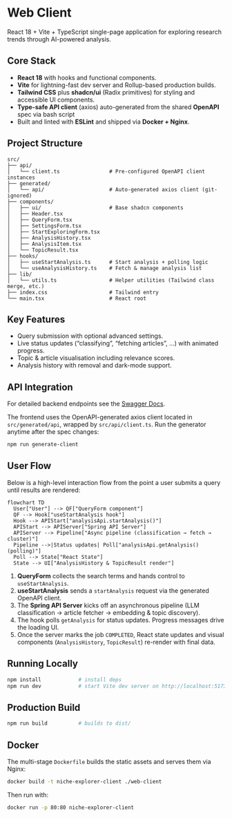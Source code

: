 # Web Client

React 18 + Vite + TypeScript single-page application for exploring research trends through AI-powered analysis.

## Core Stack
- **React 18** with hooks and functional components.
- **Vite** for lightning-fast dev server and Rollup-based production builds.
- **Tailwind CSS** plus **shadcn/ui** (Radix primitives) for styling and accessible UI components.
- **Type-safe API client** (axios) auto-generated from the shared **OpenAPI** spec via bash script
- Built and linted with **ESLint** and shipped via **Docker + Nginx**.

## Project Structure
```text
src/
├── api/
│   └── client.ts                # Pre-configured OpenAPI client instances
├── generated/
│   └── api/                     # Auto-generated axios client (git-ignored)
├── components/
│   ├── ui/                      # Base shadcn components
│   ├── Header.tsx
│   ├── QueryForm.tsx
│   ├── SettingsForm.tsx
│   ├── StartExploringForm.tsx
│   ├── AnalysisHistory.tsx
│   ├── AnalysisItem.tsx
│   └── TopicResult.tsx
├── hooks/
│   ├── useStartAnalysis.ts      # Start analysis + polling logic
│   └── useAnalysisHistory.ts    # Fetch & manage analysis list
├── lib/
│   └── utils.ts                 # Helper utilities (Tailwind class merge, etc.)
├── index.css                    # Tailwind entry
└── main.tsx                     # React root
```

## Key Features
- Query submission with optional advanced settings.
- Live status updates (“classifying”, “fetching articles”, …) with animated progress.
- Topic & article visualisation including relevance scores.
- Analysis history with removal and dark-mode support.

## API Integration
For detailed backend endpoints see the [Swagger Docs](https://aet-devops25.github.io/team-dev_ops/swagger/).

The frontend uses the OpenAPI-generated axios client located in `src/generated/api`, wrapped by `src/api/client.ts`.  Run the generator anytime after the spec changes:

```bash
npm run generate-client
```

## User Flow

Below is a high-level interaction flow from the point a user submits a query until results are rendered:

```mermaid
flowchart TD
  User["User"] --> QF["QueryForm component"]
  QF --> Hook["useStartAnalysis hook"]
  Hook --> APIStart["analysisApi.startAnalysis()"]
  APIStart --> APIServer["Spring API Server"]
  APIServer --> Pipeline["Async pipeline (classification → fetch → cluster)"]
  Pipeline -->|Status updates| Poll["analysisApi.getAnalysis() (polling)"]
  Poll --> State["React State"]
  State --> UI["AnalysisHistory & TopicResult render"]
```

1. **QueryForm** collects the search terms and hands control to `useStartAnalysis`.
2. **useStartAnalysis** sends a `startAnalysis` request via the generated OpenAPI client.
3. The **Spring API Server** kicks off an asynchronous pipeline (LLM classification → article fetcher → embedding & topic discovery).
4. The hook polls `getAnalysis` for status updates. Progress messages drive the loading UI.
5. Once the server marks the job `COMPLETED`, React state updates and visual components (`AnalysisHistory`, `TopicResult`) re-render with final data.

## Running Locally
```bash
npm install            # install deps
npm run dev            # start Vite dev server on http://localhost:5173
```

## Production Build
```bash
npm run build          # builds to dist/
```

## Docker
The multi-stage `Dockerfile` builds the static assets and serves them via Nginx:

```bash
docker build -t niche-explorer-client ./web-client
```

Then run with:

```bash
docker run -p 80:80 niche-explorer-client
```
